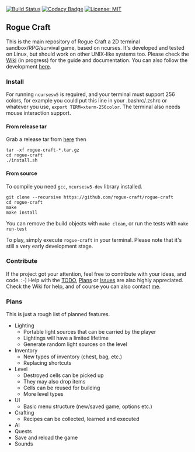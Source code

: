 [![Build Status](https://travis-ci.org/rogue-craft/rogue-craft.svg?branch=master)](https://travis-ci.org/rogue-craft/rogue-craft) [![Codacy Badge](https://api.codacy.com/project/badge/Grade/c2494381a8164514adb5061f7b1796e8)](https://www.codacy.com/app/Isty001/rogue-craft?utm_source=github.com&amp;utm_medium=referral&amp;utm_content=rogue-craft/rogue-craft&amp;utm_campaign=Badge_Grade)  [![License: MIT](https://img.shields.io/badge/License-MIT-yellow.svg)](https://opensource.org/licenses/MIT)


## Rogue Craft

This is the main repository of Rogue Craft a 2D terminal sandbox/RPG/survival game,
based on ncurses. It's developed and tested on Linux, but should work on other
UNIX-like systems too. Please check the [Wiki](https://github.com/rogue-craft/rogue-craft/wiki) (in progress)
for the guide and documentation. You can also follow the development [here](rogue-craft.github.io).

### Install

For running `ncursesw5` is required, and your terminal must support 256 colors,
for example you could put this line in your .bashrc/.zshrc or whatever you use, `export TERM=xterm-256color`.
The terminal also needs mouse interaction support.

#### From release tar

Grab a release tar from [here](https://github.com/rogue-craft/rogue-craft/releases) then

```
tar -xf rogue-craft-*.tar.gz
cd rogue-craft
./install.sh
```

#### From source

To compile you need `gcc`, `ncursesw5-dev` library installed.

```
git clone --recursive https://github.com/rogue-craft/rogue-craft
cd rogue-craft
make
make install
```

You can remove the build objects with `make clean`, or run the tests with `make run-test`

To play, simply execute `rogue-craft` in your terminal.
Please note that it's still a very early development stage.

### Contribute

If the project got your attention, feel free to contribute with your ideas, and code. :-)
Help with the [TODO](https://github.com/rogue-craft/rogue-craft/blob/master/TODO.md), [Plans](#Plans) or [Issues](https://github.com/rogue-craft/rogue-craft/blob/master/ISSUES.md) are also highly appreciated.
Check the Wiki for help, and of course you can also contact [me](https://github.com/Isty001).

### <a name="Plans"></a>Plans

This is just a rough list of planned features.

* Lighting
    * Portable light sources that can be carried by the player
    * Lightings will have a limited lifetime
    * Generate random light sources on the level
* Inventory
    * New types of inventory (chest, bag, etc.)
    * Replacing shortcuts
* Level
    * Destroyed cells can be picked up
    * They may also drop items
    * Cells can be reused for building
    * More level types
* UI
    * Basic menu structure (new/saved game, options etc.)
* Crafting
    * Recipes can be collected, learned and executed
* AI
* Quests
* Save and reload the game
* Sounds
